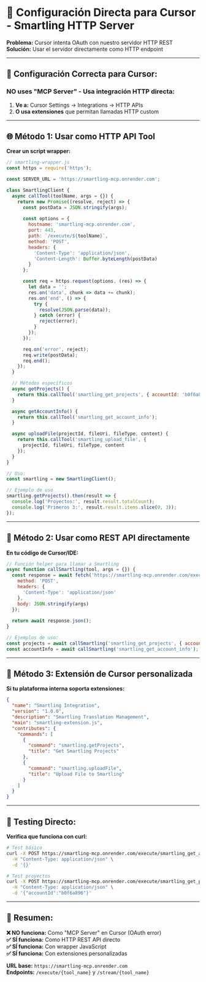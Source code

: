 # 🔧 Configuración Directa para Cursor - Smartling HTTP Server

**Problema:** Cursor intenta OAuth con nuestro servidor HTTP REST  
**Solución:** Usar el servidor directamente como HTTP endpoint

---

## 🎯 **Configuración Correcta para Cursor:**

### **NO uses "MCP Server" - Usa integración HTTP directa:**

1. **Ve a:** Cursor Settings → Integrations → HTTP APIs
2. **O usa extensiones** que permitan llamadas HTTP custom

---

## 🌐 **Método 1: Usar como HTTP API Tool**

**Crear un script wrapper:**

```javascript
// smartling-wrapper.js
const https = require('https');

const SERVER_URL = 'https://smartling-mcp.onrender.com';

class SmartlingClient {
  async callTool(toolName, args = {}) {
    return new Promise((resolve, reject) => {
      const postData = JSON.stringify(args);
      
      const options = {
        hostname: 'smartling-mcp.onrender.com',
        port: 443,
        path: `/execute/${toolName}`,
        method: 'POST',
        headers: {
          'Content-Type': 'application/json',
          'Content-Length': Buffer.byteLength(postData)
        }
      };

      const req = https.request(options, (res) => {
        let data = '';
        res.on('data', chunk => data += chunk);
        res.on('end', () => {
          try {
            resolve(JSON.parse(data));
          } catch (error) {
            reject(error);
          }
        });
      });

      req.on('error', reject);
      req.write(postData);
      req.end();
    });
  }

  // Métodos específicos
  async getProjects() {
    return this.callTool('smartling_get_projects', { accountId: 'b0f6a896' });
  }

  async getAccountInfo() {
    return this.callTool('smartling_get_account_info');
  }

  async uploadFile(projectId, fileUri, fileType, content) {
    return this.callTool('smartling_upload_file', {
      projectId, fileUri, fileType, content
    });
  }
}

// Uso:
const smartling = new SmartlingClient();

// Ejemplo de uso
smartling.getProjects().then(result => {
  console.log('Proyectos:', result.result.totalCount);
  console.log('Primeros 3:', result.result.items.slice(0, 3));
});
```

---

## 🔄 **Método 2: Usar como REST API directamente**

**En tu código de Cursor/IDE:**

```javascript
// Función helper para llamar a Smartling
async function callSmartling(tool, args = {}) {
  const response = await fetch('https://smartling-mcp.onrender.com/execute/' + tool, {
    method: 'POST',
    headers: {
      'Content-Type': 'application/json'
    },
    body: JSON.stringify(args)
  });
  
  return await response.json();
}

// Ejemplos de uso:
const projects = await callSmartling('smartling_get_projects', { accountId: 'b0f6a896' });
const accountInfo = await callSmartling('smartling_get_account_info');
```

---

## 🌟 **Método 3: Extensión de Cursor personalizada**

**Si tu plataforma interna soporta extensiones:**

```json
{
  "name": "Smartling Integration",
  "version": "1.0.0",
  "description": "Smartling Translation Management",
  "main": "smartling-extension.js",
  "contributes": {
    "commands": [
      {
        "command": "smartling.getProjects",
        "title": "Get Smartling Projects"
      },
      {
        "command": "smartling.uploadFile", 
        "title": "Upload File to Smartling"
      }
    ]
  }
}
```

---

## 📡 **Testing Directo:**

**Verifica que funciona con curl:**

```bash
# Test básico
curl -X POST https://smartling-mcp.onrender.com/execute/smartling_get_account_info \
  -H "Content-Type: application/json" \
  -d '{}'

# Test proyectos
curl -X POST https://smartling-mcp.onrender.com/execute/smartling_get_projects \
  -H "Content-Type: application/json" \
  -d '{"accountId":"b0f6a896"}'
```

---

## 🎯 **Resumen:**

**❌ NO funciona:** Como "MCP Server" en Cursor (OAuth error)  
**✅ SÍ funciona:** Como HTTP REST API directo  
**✅ SÍ funciona:** Con wrapper JavaScript  
**✅ SÍ funciona:** Con extensiones personalizadas  

**URL base:** `https://smartling-mcp.onrender.com`  
**Endpoints:** `/execute/{tool_name}` y `/stream/{tool_name}` 